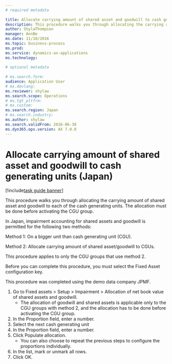 ```yaml
--- 
# required metadata 
 
title: Allocate carrying amount of shared asset and goodwill to cash generating units (Japan)
description: This procedure walks you through allocating the carrying amount of shared asset and goodwill to each of the cash generating units. 
author: ShylaThompson
manager: AnnBe 
ms.date: 11/10/2016
ms.topic: business-process 
ms.prod:  
ms.service: dynamics-ax-applications 
ms.technology:  
 
# optional metadata 
 
# ms.search.form:   
audience: Application User 
# ms.devlang:  
ms.reviewer: shylaw
ms.search.scope: Operations 
# ms.tgt_pltfrm:  
# ms.custom:  
ms.search.region: Japan
# ms.search.industry: 
ms.author: shylaw
ms.search.validFrom: 2016-06-30 
ms.dyn365.ops.version: AX 7.0.0 
---
```

# Allocate carrying amount of shared asset and goodwill to cash generating units (Japan)

[!include[task guide banner](../../includes/task-guide-banner.md)]

This procedure walks you through allocating the carrying amount of shared asset and goodwill to each of the cash generating units. The allocation must be done before activating the CGU group.



In Japan, impairment accounting for shared assets and goodwill is permitted for the following two methods: 

Method 1: On a bigger unit than cash generating unit (CGU). 

Method 2: Allocate carrying amount of shared asset/goodwill to CGUs. 

This procedure applies to only the CGU groups that use method 2. 



Before you can complete this procedure, you must select the Fixed Asset configuration key.



This procedure was completed using the demo data company JPMF.



1. Go to Fixed assets > Setup > Impairment > Allocation of net book value of shared assets and  goodwill.
    * The allocation of goodwill and shared assets is applicable only to the CGU groups with method 2, and the allocation has to be done before activating the CGU group.  
2. In the Proportion field, enter a number.
3. Select the next cash generating unit
4. In the Proportion field, enter a number.
5. Click Populate allocation.
    * You can also choose to repeat the previous steps to configure the proportions individually.  
6. In the list, mark or unmark all rows.
7. Click OK.

